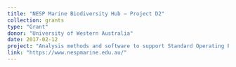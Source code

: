 ```yaml
---
title: "NESP Marine Biodiversity Hub – Project D2"
collection: grants
type: "Grant"
donor: "University of Western Australia"
date: 2017-02-12
project: "Analysis methods and software to support Standard Operating Procedures for survey design, condition assessment and trend detection"
link: "https://www.nespmarine.edu.au/"
---
```

